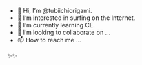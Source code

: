 - 👋 Hi, I’m @tubiichiorigami.
- 👀 I’m interested in surfing on the Internet.
- 🌱 I’m currently learning CE.
- 💞️ I’m looking to collaborate on ...
- 📫 How to reach me ...

<!---
tubiichiorigami/tubiichiorigami is a ✨ special ✨ repository because its `README.md` (this file) appears on your GitHub profile.
You can click the Preview link to take a look at your changes.
--->
✨✨
